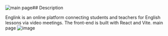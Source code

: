 ![main page](https://github.com/Englink/Englink-front/assets/78510330/20aa30fc-9dfe-4904-9167-56aeb7b355b7)## Description

Englink is an online platform connecting students and teachers for English lessons via video meetings. The front-end is built with React and Vite.
main page
![image](https://github.com/Englink/Englink-front/assets/78510330/07659912-6f9a-4978-b96c-e444fb143b28)
